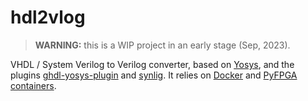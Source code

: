 # hdl2vlog

> **WARNING:** this is a WIP project in an early stage (Sep, 2023).

VHDL / System Verilog to Verilog converter, based on [Yosys](https://github.com/YosysHQ/yosys), and the plugins [ghdl-yosys-plugin](https://github.com/ghdl/ghdl-yosys-plugin) and [synlig](https://github.com/chipsalliance/synlig). It relies on [Docker](https://docs.docker.com/get-docker) and [PyFPGA containers](https://github.com/PyFPGA/containers).
